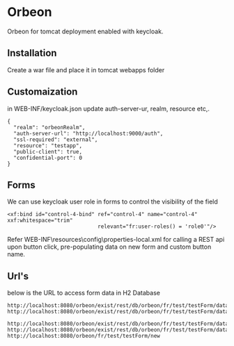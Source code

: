 # Orbeon 

Orbeon for tomcat deployment enabled with keycloak.

## Installation

Create a war file and place it in tomcat webapps folder


## Customaization

in WEB-INF/keycloak.json update auth-server-ur, realm, resource etc,.

```
{
  "realm": "orbeonRealm",
  "auth-server-url": "http://localhost:9000/auth",
  "ssl-required": "external",
  "resource": "test­app",
  "public-client": true,
  "confidential-port": 0
}
```

## Forms

We can use keycloak user role in forms to control the visibility of the field

```
<xf:bind id="control-4-bind" ref="control-4" name="control-4" xxf:whitespace="trim"
                             relevant="fr:user-roles() = 'role0'"/>
```

Refer WEB-INF\resources\config\properties-local.xml for calling a REST api upon button click, pre-populating data on new form and custom button name.

## Url's

below is the URL to access form data in H2 Database

```
http://localhost:8080/orbeon/exist/rest/db/orbeon/fr/test/testForm/data
http://localhost:8080/orbeon/exist/rest/db/orbeon/fr/test/testForm/data/afc8e72d40ff5fa6d35631968b3b703538416e83/data.xml
```

```
http://localhost:8080/orbeon/exist/rest/db/orbeon/fr/test/testForm/data
http://localhost:8080/orbeon/exist/rest/db/orbeon/fr/test/testForm/data/afc8e72d40ff5fa6d35631968b3b703538416e83/data.xml
http://localhost:8080/orbeon/fr/test/testForm/new
```
